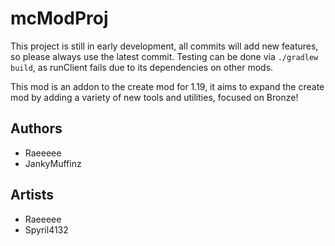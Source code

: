 # mcModProj
This project is still in early development, all commits will add new features, so please always use the latest commit.
Testing can be done via `./gradlew build`, as runClient fails due to its dependencies on other mods.

This mod is an addon to the create mod for 1.19, it aims to expand the create mod by adding a variety of new tools and utilities, focused on Bronze!

## Authors
- Raeeeee
- JankyMuffinz
## Artists
- Raeeeee
- Spyril4132
